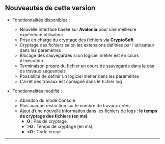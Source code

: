 ## Nouveautés de cette version


- Fonctionnalités disponibles :
    - Nouvelle interface basée sur **Avalonia** pour une meilleure expérience utilisateur
    - Prise en charge du cryptage des fichiers via **CryptoSoft**  
    - Cryptage des fichiers selon les extensions définies par l'utilisateur dans les paramètres 
    - Blocage des sauvegardes si un logiciel métier est en cours d’exécution  
    - Terminaison propre du fichier en cours de sauvegarde dans le cas de travaux séquentiels  
    - Possibilité de définir un logiciel métier dans les paramètres  
    - L'arrêt des travaux est consigné dans le fichier log  

- Fonctionnalités modifié :
    - Abandon du mode Console  
    - Plus aucune restriction sur le nombre de travaux créés  
    - Ajout d’une nouvelle information dans les fichiers de logs : **le temps de cryptage des fichiers (en ms)**  
        - **0** : Pas de cryptage  
        - **>0** : Temps de cryptage (en ms)  
        - **<0** : Code erreur  

---